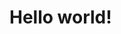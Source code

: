 # Hello world!

<div id="example"></div>

<script type="application/javascript">
  new Vue({
    el: '#example',
    template: '<live-code class="full" :template="code" mode="html>iframe" :debounce="200" />',
    data: {
      code:
`
<script src="${host}global.js"><\/script>

<!-- Do you see the Moon's shadow on Earth's surface when it passes in front of the sun? -->

<!-- Polyfill for Pointer Events (boo Safari) -->
<script src="https://code.jquery.com/pep/0.4.3/pep.js"><\/script>

<!-- By default a <lume-scene> fills the space of it's parent, in this case the <body>. -->
<lume-scene id="scene" webgl touch-action="none">
  <lume-camera-rig initial-polar-angle="0" min-distance="90" max-distance="1000" initial-distance="200"></lume-camera-rig>
  <!-- Stars -->
  <lume-sphere
    id="stars"
    texture="${host}examples/hello-world/galaxy_starfield.png"
    receive-shadow="false"
    has="basic-material"
    sidedness="back"
    size="4000 4000 4000"
    mount-point="0.5 0.5 0.5"
    color="white"
  ></lume-sphere>
  <!-- Sun light -->
  <lume-element3d size="0 0" rotation="0 -50 0">
    <lume-element3d size="0 0" rotation="10 0 0">
      <lume-point-light
        id="light"
        size="0 0"
        position="0 0 1800"
        color="white"
        intensity="2"
        distance="10000"
        shadow-map-width="2048"
        shadow-map-height="2048"
        shadow-camera-far="20000"
      ></lume-point-light>
    </lume-element3d>
  </lume-element3d>
  <!-- Earth -->
  <lume-element3d size="0 0 0">
    <lume-element3d rotation="0 180 0">
      <lume-sphere
        id="earth"
        texture="${host}examples/hello-world/earthmap1k.jpg"
        bump-map="${host}examples/hello-world/earthbump1k.jpg"
        specular-map="${host}examples/hello-world/earthspec1k.jpg"
        size="120 120 120"
        mount-point="0.5 0.5 0.5"
        color="white"
      >
        <lume-sphere
          id="clouds"
          texture="${host}examples/hello-world/earthclouds.png"
          opacity="0.7"
          size="125 125 125"
          mount-point="0.5 0.5 0.5"
          align-point="0.5 0.5 0.5"
          color="white"
        ></lume-sphere>
      </lume-sphere>
    </lume-element3d>
    <lume-element3d rotation="90 10 0">
      <lume-element3d id="moonRotator" rotation="0 0 110">
        <lume-sphere
          id="moon"
          texture="${host}examples/hello-world/moon.jpg"
          position="250"
          size="5 5 5"
          mount-point="0.5 0.5 0.5"
          color="white"
        ></lume-sphere>
      </lume-element3d>
    </lume-element3d>
  </lume-element3d>
</lume-scene>

<style>
  html,
  body {
    background: #222;
    width: 100%;
    height: 100%;
    margin: 0;
    overflow: hidden;
  }

  lume-scene {
    /* Prevent touch scrolling from interfering with out pointermove handler. */
    touch-action: none;
  }

  lume-scene * {
    pointer-events: none;
  }
</style>

<script>
  // Define LUME's HTML elements with their default names.
  LUME.defineElements();

  // We wrote the rotation function this way so that it would always start
  // at the angle defined in the HTML.
  let lastTime = performance.now();
  let dt = 0;
  moonRotator.rotation = (x, y, z, time) => {
    dt = time - lastTime;
    lastTime = time;
    return [x, y, z + dt * 0.01];
  };

  // ^ We could've written it more simply but it would start at some angle
  // based on time instead of our preferred angle:
  // moonRotator.rotation = (x, y, z, t) => [x, y, t * 0.004];

  earth.rotation = (x, y, z, t) => [x, t * 0.01, z];
  clouds.rotation = (x, y, z, t) => [x, -t * 0.003, z];
<\/script>
`
    },
  })
</script>
